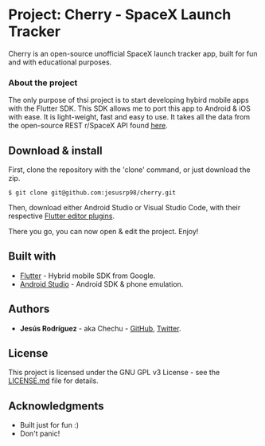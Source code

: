 # Project: Cherry - SpaceX Launch Tracker

Cherry is an open-source unofficial SpaceX launch tracker app, built for fun and with educational purposes. 

### About the project

The only purpose of thsi project is to start developing hybird mobile apps with the Flutter SDK. This SDK allows me to port this app to Android & iOS with ease. It is light-weight, fast and easy to use. It takes all the data from the open-source REST r/SpaceX API found [here](https://github.com/r-spacex/SpaceX-API). 

## Download & install

First, clone the repository with the 'clone' command, or just download the zip.

```
$ git clone git@github.com:jesusrp98/cherry.git
```

Then, download either Android Studio or Visual Studio Code, with their respective [Flutter editor plugins](https://flutter.io/get-started/editor/).

There you go, you can now open & edit the project. Enjoy!

## Built with

* [Flutter](https://flutter.io/) - Hybrid mobile SDK from Google.
* [Android Studio](https://developer.android.com/studio/index.html/) - Android SDK & phone emulation.

## Authors

* **Jesús Rodríguez** - aka Chechu - [GitHub](https://github.com/jesusrp98), [Twitter](https://twitter.com/jesusrp98).

## License

This project is licensed under the GNU GPL v3 License - see the [LICENSE.md](LICENSE.md) file for details.

## Acknowledgments

* Built just for fun :)
* Don't panic!
